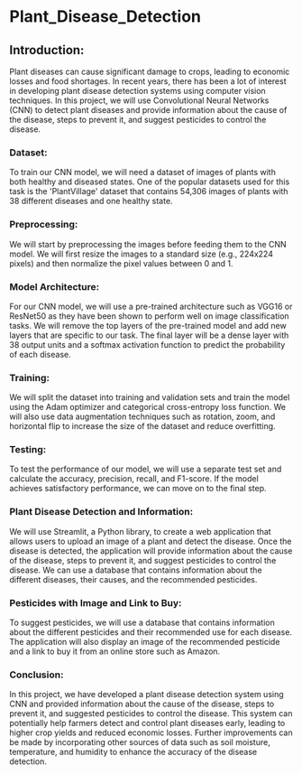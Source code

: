# Plant_Disease_Detection
## Introduction:
Plant diseases can cause significant damage to crops, leading to economic losses and food shortages. In recent years, there has been a lot of interest in developing plant disease detection systems using computer vision techniques. In this project, we will use Convolutional Neural Networks (CNN) to detect plant diseases and provide information about the cause of the disease, steps to prevent it, and suggest pesticides to control the disease.

### Dataset:
To train our CNN model, we will need a dataset of images of plants with both healthy and diseased states. One of the popular datasets used for this task is the 'PlantVillage' dataset that contains 54,306 images of plants with 38 different diseases and one healthy state.

### Preprocessing:
We will start by preprocessing the images before feeding them to the CNN model. We will first resize the images to a standard size (e.g., 224x224 pixels) and then normalize the pixel values between 0 and 1.

### Model Architecture:
For our CNN model, we will use a pre-trained architecture such as VGG16 or ResNet50 as they have been shown to perform well on image classification tasks. We will remove the top layers of the pre-trained model and add new layers that are specific to our task. The final layer will be a dense layer with 38 output units and a softmax activation function to predict the probability of each disease.

### Training:
We will split the dataset into training and validation sets and train the model using the Adam optimizer and categorical cross-entropy loss function. We will also use data augmentation techniques such as rotation, zoom, and horizontal flip to increase the size of the dataset and reduce overfitting.

### Testing:
To test the performance of our model, we will use a separate test set and calculate the accuracy, precision, recall, and F1-score. If the model achieves satisfactory performance, we can move on to the final step.

### Plant Disease Detection and Information:
We will use Streamlit, a Python library, to create a web application that allows users to upload an image of a plant and detect the disease. Once the disease is detected, the application will provide information about the cause of the disease, steps to prevent it, and suggest pesticides to control the disease. We can use a database that contains information about the different diseases, their causes, and the recommended pesticides.

### Pesticides with Image and Link to Buy:
To suggest pesticides, we will use a database that contains information about the different pesticides and their recommended use for each disease. The application will also display an image of the recommended pesticide and a link to buy it from an online store such as Amazon.

### Conclusion:
In this project, we have developed a plant disease detection system using CNN and provided information about the cause of the disease, steps to prevent it, and suggested pesticides to control the disease. This system can potentially help farmers detect and control plant diseases early, leading to higher crop yields and reduced economic losses. Further improvements can be made by incorporating other sources of data such as soil moisture, temperature, and humidity to enhance the accuracy of the disease detection.
